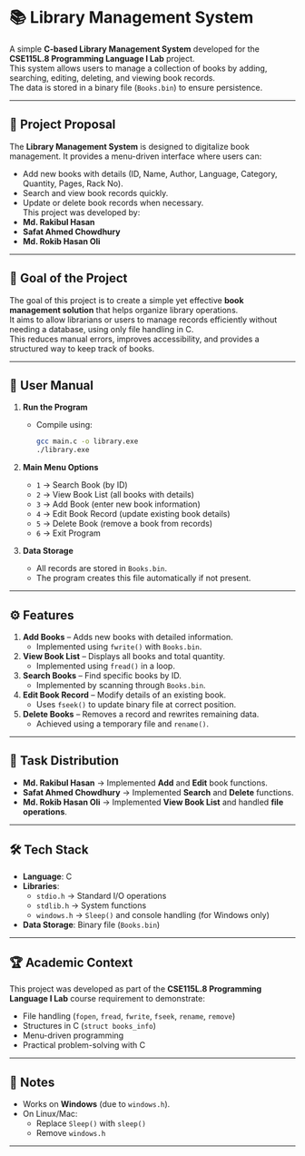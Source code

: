 # 📚 Library Management System  

A simple **C-based Library Management System** developed for the **CSE115L.8 Programming Language I Lab** project.  
This system allows users to manage a collection of books by adding, searching, editing, deleting, and viewing book records.  
The data is stored in a binary file (`Books.bin`) to ensure persistence.  

---

## 📝 Project Proposal  

The **Library Management System** is designed to digitalize book management. It provides a menu-driven interface where users can:  
- Add new books with details (ID, Name, Author, Language, Category, Quantity, Pages, Rack No).  
- Search and view book records quickly.  
- Update or delete book records when necessary.  
This project was developed by:  
- **Md. Rakibul Hasan**  
- **Safat Ahmed Chowdhury**  
- **Md. Rokib Hasan Oli**  

---

## 🎯 Goal of the Project  

The goal of this project is to create a simple yet effective **book management solution** that helps organize library operations.  
It aims to allow librarians or users to manage records efficiently without needing a database, using only file handling in C.  
This reduces manual errors, improves accessibility, and provides a structured way to keep track of books.  

---

## 📖 User Manual  

1. **Run the Program**  
   - Compile using:  
     ```bash
     gcc main.c -o library.exe
     ./library.exe
     ```  

2. **Main Menu Options**  
   - `1` → Search Book (by ID)  
   - `2` → View Book List (all books with details)  
   - `3` → Add Book (enter new book information)  
   - `4` → Edit Book Record (update existing book details)  
   - `5` → Delete Book (remove a book from records)  
   - `6` → Exit Program  

3. **Data Storage**  
   - All records are stored in `Books.bin`.  
   - The program creates this file automatically if not present.  

---

## ⚙️ Features  

1. **Add Books** – Adds new books with detailed information.  
   - Implemented using `fwrite()` with `Books.bin`.  
2. **View Book List** – Displays all books and total quantity.  
   - Implemented using `fread()` in a loop.  
3. **Search Books** – Find specific books by ID.  
   - Implemented by scanning through `Books.bin`.  
4. **Edit Book Record** – Modify details of an existing book.  
   - Uses `fseek()` to update binary file at correct position.  
5. **Delete Books** – Removes a record and rewrites remaining data.  
   - Achieved using a temporary file and `rename()`.  

---

## 👥 Task Distribution  

- **Md. Rakibul Hasan** → Implemented **Add** and **Edit** book functions.  
- **Safat Ahmed Chowdhury** → Implemented **Search** and **Delete** functions.  
- **Md. Rokib Hasan Oli** → Implemented **View Book List** and handled **file operations**.  

---

## 🛠️ Tech Stack  

- **Language**: C  
- **Libraries**:  
  - `stdio.h` → Standard I/O operations  
  - `stdlib.h` → System functions  
  - `windows.h` → `Sleep()` and console handling (for Windows only)  
- **Data Storage**: Binary file (`Books.bin`)  

---

## 🏆 Academic Context  

This project was developed as part of the **CSE115L.8 Programming Language I Lab** course requirement to demonstrate:  
- File handling (`fopen`, `fread`, `fwrite`, `fseek`, `rename`, `remove`)  
- Structures in C (`struct books_info`)  
- Menu-driven programming  
- Practical problem-solving with C  

---

## 📌 Notes  

- Works on **Windows** (due to `windows.h`).  
- On Linux/Mac:  
  - Replace `Sleep()` with `sleep()`  
  - Remove `windows.h`  

---
